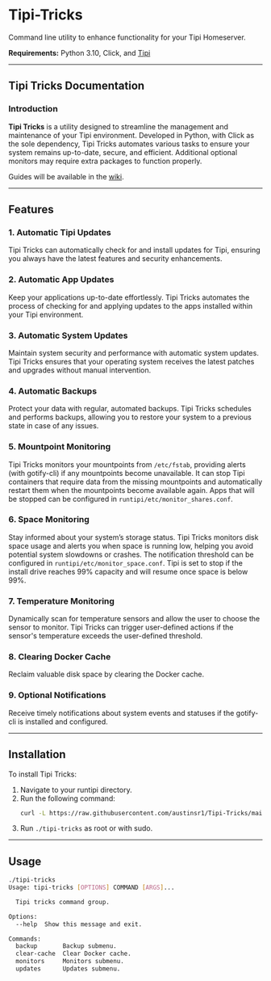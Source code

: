 # Tipi-Tricks

Command line utility to enhance functionality for your Tipi Homeserver.

**Requirements:** Python 3.10, Click, and [Tipi](https://runtipi.io/)

---

## Tipi Tricks Documentation

### Introduction

**Tipi Tricks** is a utility designed to streamline the management and maintenance of your Tipi environment. Developed in Python, with Click as the sole dependency, Tipi Tricks automates various tasks to ensure your system remains up-to-date, secure, and efficient. Additional optional monitors may require extra packages to function properly.

Guides will be available in the [wiki](https://github.com/austinsr1/Tipi-Tricks/wiki).

---

## Features

### 1. Automatic Tipi Updates

Tipi Tricks can automatically check for and install updates for Tipi, ensuring you always have the latest features and security enhancements.

### 2. Automatic App Updates

Keep your applications up-to-date effortlessly. Tipi Tricks automates the process of checking for and applying updates to the apps installed within your Tipi environment.

### 3. Automatic System Updates

Maintain system security and performance with automatic system updates. Tipi Tricks ensures that your operating system receives the latest patches and upgrades without manual intervention.

### 4. Automatic Backups

Protect your data with regular, automated backups. Tipi Tricks schedules and performs backups, allowing you to restore your system to a previous state in case of any issues.

### 5. Mountpoint Monitoring

Tipi Tricks monitors your mountpoints from `/etc/fstab`, providing alerts (with gotify-cli) if any mountpoints become unavailable. It can stop Tipi containers that require data from the missing mountpoints and automatically restart them when the mountpoints become available again. Apps that will be stopped can be configured in `runtipi/etc/monitor_shares.conf`.

### 6. Space Monitoring

Stay informed about your system’s storage status. Tipi Tricks monitors disk space usage and alerts you when space is running low, helping you avoid potential system slowdowns or crashes. The notification threshold can be configured in `runtipi/etc/monitor_space.conf`. Tipi is set to stop if the install drive reaches 99% capacity and will resume once space is below 99%.

### 7. Temperature Monitoring

Dynamically scan for temperature sensors and allow the user to choose the sensor to monitor. Tipi Tricks can trigger user-defined actions if the sensor's temperature exceeds the user-defined threshold.

### 8. Clearing Docker Cache

Reclaim valuable disk space by clearing the Docker cache.

### 9. Optional Notifications

Receive timely notifications about system events and statuses if the gotify-cli is installed and configured.

---

## Installation

To install Tipi Tricks:

1. Navigate to your runtipi directory.
2. Run the following command:
   ```sh
   curl -L https://raw.githubusercontent.com/austinsr1/Tipi-Tricks/main/install.sh | bash
   ```
3. Run `./tipi-tricks` as root or with sudo.

---

## Usage

```sh
./tipi-tricks
Usage: tipi-tricks [OPTIONS] COMMAND [ARGS]...

  Tipi tricks command group.

Options:
  --help  Show this message and exit.

Commands:
  backup       Backup submenu.
  clear-cache  Clear Docker cache.
  monitors     Monitors submenu.
  updates      Updates submenu.
```

